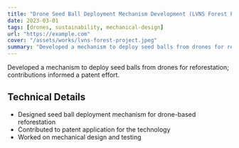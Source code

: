 ```yaml
---
title: "Drone Seed Ball Deployment Mechanism Development (LVNS Forest Project)"
date: 2023-03-01
tags: [drones, sustainability, mechanical-design]
url: "https://example.com"
cover: "/assets/works/lvns-forest-project.jpeg"
summary: "Developed a mechanism to deploy seed balls from drones for reforestation; contributions informed a patent effort."
---
```


Developed a mechanism to deploy seed balls from drones for reforestation; contributions informed a patent effort.

## Technical Details
- Designed seed ball deployment mechanism for drone-based reforestation
- Contributed to patent application for the technology
- Worked on mechanical design and testing
